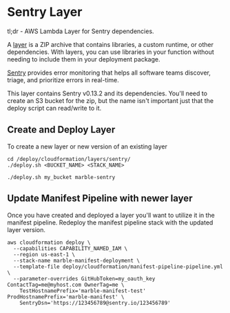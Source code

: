 # Sentry Layer
tl;dr - AWS Lambda Layer for Sentry dependencies.

A [layer](https://docs.aws.amazon.com/lambda/latest/dg/configuration-layers.html) is a ZIP archive that contains libraries, a custom runtime, or other dependencies. With layers, you can use libraries in your function without needing to include them in your deployment package.

[Sentry](sentry.io) provides error monitoring that helps all software teams discover, triage, and prioritize errors in real-time.

This layer contains Sentry v0.13.2 and its dependencies. You'll need to create an S3 bucket for the zip, but the name isn't important just that the deploy script can read/write to it.

## Create and Deploy Layer
To create a new layer or new version of an existing layer
```
cd /deploy/cloudformation/layers/sentry/
./deploy.sh <BUCKET_NAME> <STACK_NAME>

./deploy.sh my_bucket marble-sentry
```

## Update Manifest Pipeline with newer layer
Once you have created and deployed a layer you'll want to utilize it in the manifest pipeline. Redeploy the manifest pipeline stack with the updated layer version.
```
aws cloudformation deploy \
  --capabilities CAPABILITY_NAMED_IAM \
  --region us-east-1 \
  --stack-name marble-manifest-deployment \
  --template-file deploy/cloudformation/manifest-pipeline-pipeline.yml \
  --parameter-overrides GitHubToken=my_oauth_key ContactTag=me@myhost.com OwnerTag=me \
    TestHostnamePrefix='marble-manifest-test' ProdHostnamePrefix='marble-manifest' \
    SentryDsn='https://123456789@sentry.io/123456789'
```